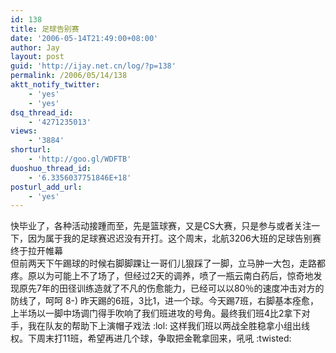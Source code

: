```yaml
---
id: 138
title: 足球告别赛
date: '2006-05-14T21:49:00+08:00'
author: Jay
layout: post
guid: 'http://ijay.net.cn/log/?p=138'
permalink: /2006/05/14/138
aktt_notify_twitter:
    - 'yes'
    - 'yes'
dsq_thread_id:
    - '4271235013'
views:
    - '3884'
shorturl:
    - 'http://goo.gl/WDFTB'
duoshuo_thread_id:
    - '6.3356037751846E+18'
posturl_add_url:
    - 'yes'
---
```


<div>快毕业了，各种活动接踵而至，先是篮球赛，又是CS大赛，只是参与或者关注一下，因为属于我的足球赛迟迟没有开打。这个周末，北航3206大班的足球告别赛终于拉开帷幕</div>
<div></div>
<div>但前两天下午踢球的时候右脚脚踝让一哥们儿狠踩了一脚，立马肿一大包，走路都疼。原以为可能上不了场了，但经过2天的调养，喷了一瓶云南白药后，惊奇地发现原先7年的田径训练造就了不凡的伤愈能力，已经可以以80％的速度冲击对方的防线了，呵呵 8-) 昨天踢的6班，3比1，进一个球。今天踢7班，右脚基本痊愈，上半场以一脚中场调门得手吹响了我们班进攻的号角。最终我们班4比2拿下对手，我在队友的帮助下上演帽子戏法 :lol: 这样我们班以两战全胜稳拿小组出线权。下周末打11班，希望再进几个球，争取把金靴拿回来，吼吼 :twisted:</div>